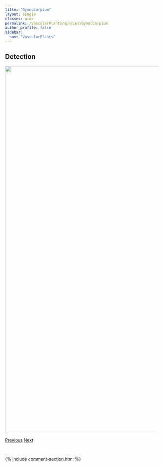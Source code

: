 ```yaml
---
title: "Gymnocarpium"
layout: single
classes: wide
permalink: /VascularPlants/species/Gymnocarpium
author_profile: false
sidebar:
  nav: "VascularPlants"
---
```


<h2>Detection</h2>

<a href="https://drive.google.com/uc?export=view&id=12_LNtHoKn7BofLAg__uu7M-V2QjW4jlQ">
<img src="https://drive.google.com/uc?export=view&id=12_LNtHoKn7BofLAg__uu7M-V2QjW4jlQ" height = "1200" width = "800">
</a>


<a href="/DevelopmentWebsite/VascularPlants/species/GutierreziaSarothrae" class="pagination--pager" title="Gutierrezia sarothrae">Previous</a> <a href="/DevelopmentWebsite/VascularPlants/species/GymnocarpiumDryopteris" class="pagination--pager" title="Gymnocarpium dryopteris">Next</a>

<p>&nbsp;</p>

{% include comment-section.html %}

